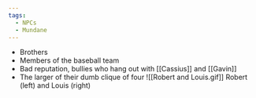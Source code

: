 ```yaml
---
tags:
  - NPCs
  - Mundane
---
```

- Brothers
- Members of the baseball team
- Bad reputation, bullies who hang out with [[Cassius]] and [[Gavin]]
- The larger of their dumb clique of four
![[Robert and Louis.gif]]
Robert (left) and Louis (right)